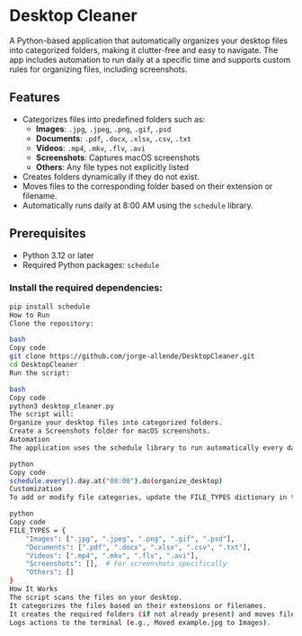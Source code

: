# Desktop Cleaner

A Python-based application that automatically organizes your desktop files into categorized folders, making it clutter-free and easy to navigate. The app includes automation to run daily at a specific time and supports custom rules for organizing files, including screenshots.

## Features

- Categorizes files into predefined folders such as:
  - **Images**: `.jpg`, `.jpeg`, `.png`, `.gif`, `.psd`
  - **Documents**: `.pdf`, `.docx`, `.xlsx`, `.csv`, `.txt`
  - **Videos**: `.mp4`, `.mkv`, `.flv`, `.avi`
  - **Screenshots**: Captures macOS screenshots
  - **Others**: Any file types not explicitly listed
- Creates folders dynamically if they do not exist.
- Moves files to the corresponding folder based on their extension or filename.
- Automatically runs daily at 8:00 AM using the `schedule` library.

## Prerequisites

- Python 3.12 or later
- Required Python packages: `schedule`

### Install the required dependencies:

```bash
pip install schedule
How to Run
Clone the repository:

bash
Copy code
git clone https://github.com/jorge-allende/DesktopCleaner.git
cd DesktopCleaner
Run the script:

bash
Copy code
python3 desktop_cleaner.py
The script will:
Organize your desktop files into categorized folders.
Create a Screenshots folder for macOS screenshots.
Automation
The application uses the schedule library to run automatically every day at 8:00 AM. You can modify the time by editing the line:

python
Copy code
schedule.every().day.at("08:00").do(organize_desktop)
Customization
To add or modify file categories, update the FILE_TYPES dictionary in the script:

python
Copy code
FILE_TYPES = {
    "Images": [".jpg", ".jpeg", ".png", ".gif", ".psd"],
    "Documents": [".pdf", ".docx", ".xlsx", ".csv", ".txt"],
    "Videos": [".mp4", ".mkv", ".flv", ".avi"],
    "Screenshots": [],  # For screenshots specifically
    "Others": []
}
How It Works
The script scans the files on your desktop.
It categorizes the files based on their extensions or filenames.
It creates the required folders (if not already present) and moves files accordingly.
Logs actions to the terminal (e.g., Moved example.jpg to Images).
```
